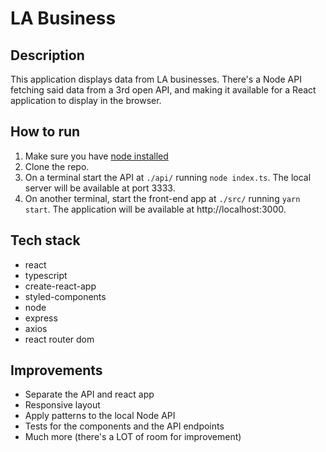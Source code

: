 # LA Business

## Description
This application displays data from LA businesses. There's a Node API fetching said data from a 3rd open API, and making it available for a React application to display in the browser.

## How to run
1. Make sure you have [node installed](https://nodejs.org/en/)
2. Clone the repo.
3. On a terminal start the API at `./api/` running `node index.ts`. The local server will be available at port 3333.
4. On another terminal, start the front-end app at `./src/` running `yarn start`. The application will be available at http://localhost:3000.

## Tech stack
- react
- typescript
- create-react-app
- styled-components
- node
- express
- axios
- react router dom

## Improvements
- Separate the API and react app
- Responsive layout
- Apply patterns to the local Node API
- Tests for the components and the API endpoints
- Much more (there's a LOT of room for improvement)
